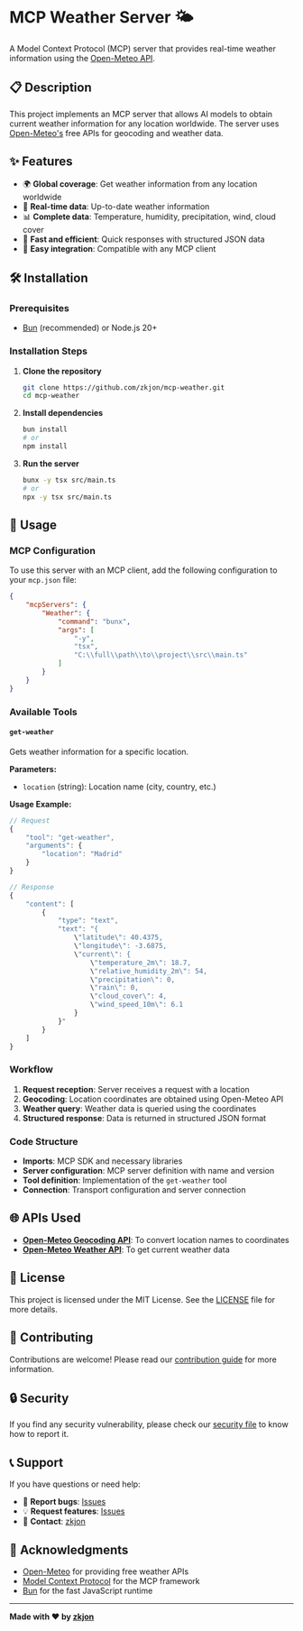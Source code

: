 # MCP Weather Server 🌤️

A Model Context Protocol (MCP) server that provides real-time weather information using the [Open-Meteo API](https://open-meteo.com/).

## 📋 Description

This project implements an MCP server that allows AI models to obtain current weather information for any location worldwide. The server uses [Open-Meteo's](https://open-meteo.com/) free APIs for geocoding and weather data.

## ✨ Features

- 🌍 **Global coverage**: Get weather information from any location worldwide
- 🔄 **Real-time data**: Up-to-date weather information
- 📊 **Complete data**: Temperature, humidity, precipitation, wind, cloud cover
- 🚀 **Fast and efficient**: Quick responses with structured JSON data
- 🔧 **Easy integration**: Compatible with any MCP client

## 🛠️ Installation

### Prerequisites

- [Bun](https://bun.sh/) (recommended) or Node.js 20+

### Installation Steps

1. **Clone the repository**
   ```bash
   git clone https://github.com/zkjon/mcp-weather.git
   cd mcp-weather
   ```

2. **Install dependencies**
   ```bash
   bun install
   # or
   npm install
   ```

3. **Run the server**
   ```bash
   bunx -y tsx src/main.ts
   # or
   npx -y tsx src/main.ts
   ```

## 🚀 Usage

### MCP Configuration

To use this server with an MCP client, add the following configuration to your `mcp.json` file:

```json
{
    "mcpServers": {
        "Weather": {
            "command": "bunx",
            "args": [
                "-y",
                "tsx",
                "C:\\full\\path\\to\\project\\src\\main.ts"
            ]
        }
    }
}
```

### Available Tools

#### `get-weather`

Gets weather information for a specific location.

**Parameters:**
- `location` (string): Location name (city, country, etc.)

**Usage Example:**
```javascript
// Request
{
    "tool": "get-weather",
    "arguments": {
        "location": "Madrid"
    }
}

// Response
{
    "content": [
        {
            "type": "text",
            "text": "{
                \"latitude\": 40.4375,
                \"longitude\": -3.6875,
                \"current\": {
                    \"temperature_2m\": 18.7,
                    \"relative_humidity_2m\": 54,
                    \"precipitation\": 0,
                    \"rain\": 0,
                    \"cloud_cover\": 4,
                    \"wind_speed_10m\": 6.1
                }
            }"
        }
    ]
}
```

### Workflow

1. **Request reception**: Server receives a request with a location
2. **Geocoding**: Location coordinates are obtained using Open-Meteo API
3. **Weather query**: Weather data is queried using the coordinates
4. **Structured response**: Data is returned in structured JSON format

### Code Structure

- **Imports**: MCP SDK and necessary libraries
- **Server configuration**: MCP server definition with name and version
- **Tool definition**: Implementation of the `get-weather` tool
- **Connection**: Transport configuration and server connection

## 🌐 APIs Used

- **[Open-Meteo Geocoding API](https://open-meteo.com/en/docs/geocoding-api)**: To convert location names to coordinates
- **[Open-Meteo Weather API](https://open-meteo.com/en/docs)**: To get current weather data

## 📝 License

This project is licensed under the MIT License. See the [LICENSE](LICENSE) file for more details.

## 🤝 Contributing

Contributions are welcome! Please read our [contribution guide](CONTRIBUTING.md) for more information.

## 🔒 Security

If you find any security vulnerability, please check our [security file](SECURITY.md) to know how to report it.

## 📞 Support

If you have questions or need help:

- 🐛 **Report bugs**: [Issues](https://github.com/zkjon/mcp-weather/issues)
- 💡 **Request features**: [Issues](https://github.com/zkjon/mcp-weather/issues)
- 📧 **Contact**: [zkjon](https://github.com/zkjon)

## 🙏 Acknowledgments

- [Open-Meteo](https://open-meteo.com/) for providing free weather APIs
- [Model Context Protocol](https://modelcontextprotocol.io/) for the MCP framework
- [Bun](https://bun.sh/) for the fast JavaScript runtime

---

**Made with ❤️ by [zkjon](https://github.com/zkjon)**